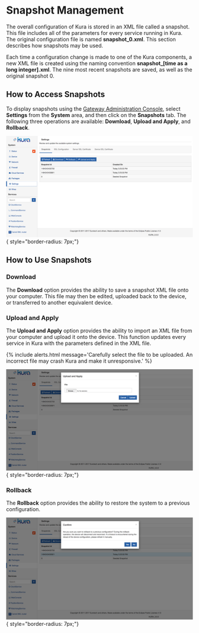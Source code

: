 # Snapshot Management

The overall configuration of Kura is stored in an XML file called a snapshot. This file includes all of the parameters for every service running in Kura. The original configuration file is named **snapshot_0.xml**. This section describes how snapshots may be used.

Each time a configuration change is made to one of the Kura components, a new XML file is created using the naming convention **snapshot_[time as a long integer].xml**. The nine most recent snapshots are saved, as well as the original snapshot 0.

## How to Access Snapshots
To display snapshots using the [Gateway Administration Console](console.html), select **Settings** from the **System** area, and then click on the **Snapshots** tab. The following three operations are available: **Download**, **Upload and Apply**, and **Rollback**.

![](imgs/snapshots.png){ style="border-radius: 7px;"}

## How to Use Snapshots

### Download

The **Download** option provides the ability to save a snapshot XML file onto your computer. This file may then be edited, uploaded back to the device, or transferred to another equivalent device.

### Upload and Apply

The **Upload and Apply** option  provides the ability to import an XML file from your computer and upload it onto the device. This function updates every service in Kura with the parameters defined in the XML file.

{% include alerts.html message='Carefully select the file to be uploaded. An incorrect file may crash Kura and make it unresponsive.' %}

![](imgs/snapshotsUpload.png){ style="border-radius: 7px;"}

### Rollback

The **Rollback** option provides the ability to restore the system to a previous configuration.

![](imgs/snapshotsRollback.png){ style="border-radius: 7px;"}

